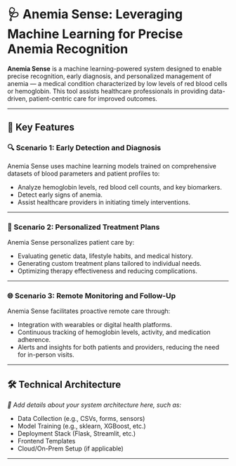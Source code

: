 # 🩺 Anemia Sense: Leveraging Machine Learning for Precise Anemia Recognition

**Anemia Sense** is a machine learning-powered system designed to enable precise recognition, early diagnosis, and personalized management of anemia — a medical condition characterized by low levels of red blood cells or hemoglobin. 
This tool assists healthcare professionals in providing data-driven, patient-centric care for improved outcomes.

---

## 🚀 Key Features

### 🔍 Scenario 1: Early Detection and Diagnosis
Anemia Sense uses machine learning models trained on comprehensive datasets of blood parameters and patient profiles to:
- Analyze hemoglobin levels, red blood cell counts, and key biomarkers.
- Detect early signs of anemia.
- Assist healthcare providers in initiating timely interventions.

---

### 🧬 Scenario 2: Personalized Treatment Plans
Anemia Sense personalizes patient care by:
- Evaluating genetic data, lifestyle habits, and medical history.
- Generating custom treatment plans tailored to individual needs.
- Optimizing therapy effectiveness and reducing complications.

---

### 🌐 Scenario 3: Remote Monitoring and Follow-Up
Anemia Sense facilitates proactive remote care through:
- Integration with wearables or digital health platforms.
- Continuous tracking of hemoglobin levels, activity, and medication adherence.
- Alerts and insights for both patients and providers, reducing the need for in-person visits.

---

## 🛠️ Technical Architecture

_📝 Add details about your system architecture here, such as:_
- Data Collection (e.g., CSVs, forms, sensors)
- Model Training (e.g., sklearn, XGBoost, etc.)
- Deployment Stack (Flask, Streamlit, etc.)
- Frontend Templates
- Cloud/On-Prem Setup (if applicable)

---



